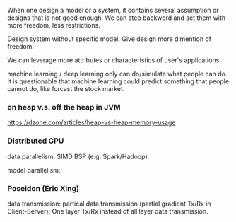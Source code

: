 When one design a model or a system, it contains several assumption or designs that is not good enough. 
We can step backword and set them with more freedom, less restrictions.

Design system without specific model.
Give design more dimention of freedom.

We can leverage more attributes or characteristics of user's applications

machine learning / deep learning only can do/simulate what people can do.
It is questionable that machine learning could predict something that people cannot do, like forcast the stock market.

### on heap v.s. off the heap in JVM
https://dzone.com/articles/heap-vs-heap-memory-usage


### Distributed GPU
data parallelism: SIMD BSP (e.g. Spark/Hadoop)

model parallelism:

### Poseidon (Eric Xing)
data transmission: partical data transmission (partial gradient Tx/Rx in Client-Server): One layer Tx/Rx instead of all layer data transmission.
